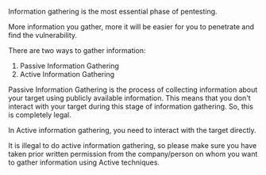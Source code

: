 Information gathering is the most essential phase of pentesting.

More information you gather, more it will be easier for you to penetrate and find the vulnerability.

There are two ways to gather information:

1. Passive Information Gathering
2. Active Information Gathering


Passive Information Gathering is the process of collecting information about your target using publicly available information. This means that you don't interact with your target during this stage of information gathering. So, this is completely legal.

In Active information gathering, you need to interact with the target directly.

It is illegal to do active information gathering, so please make sure you have taken prior written permission from the company/person on whom you want to gather information using Active techniques.
